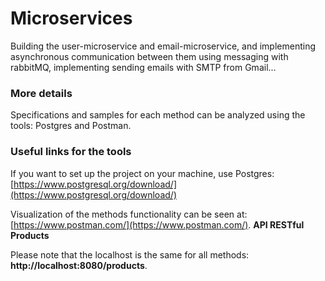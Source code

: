 # Microservices
Building the user-microservice and email-microservice, and implementing asynchronous communication between them using messaging with rabbitMQ, implementing sending emails with SMTP from Gmail...

### More details
Specifications and samples for each method can be analyzed using the tools: Postgres and Postman.

### Useful links for the tools
If you want to set up the project on your machine, use Postgres: [https://www.postgresql.org/download/](https://www.postgresql.org/download/)

Visualization of the methods functionality can be seen at: [https://www.postman.com/](https://www.postman.com/). **API RESTful Products**

Please note that the localhost is the same for all methods: **http://localhost:8080/products**.
